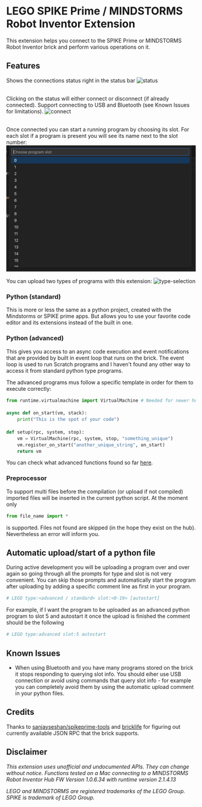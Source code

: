 # LEGO SPIKE Prime / MINDSTORMS Robot Inventor Extension

This extension helps you connect to the SPIKE Prime or MINDSTORMS Robot Inventor brick and perform various operations on it. 

## Features

Shows the connections status right in the status bar
![status](images/status.png)

\
Clicking on the status will either connect or disconnect (if already connected). Support connecting to USB and Bluetooth (see Known Issues for limitations). 
![connect](images/connect.png)

\
Once connected you can start a running program by choosing its slot. For each slot if a program is present you will see its name next to the slot number:
![slot-selection](images/slot-selection.png)

You can upload two types of programs with this extension:
![type-selection](images/type-selection.png)

### Python (standard)

This is more or less the same as a python project, created with the Mindstorms or SPIKE prime apps. But allows you to use your favorite code editor and its extensions instead of the built in one.

### Python (advanced)

This gives you access to an async code execution and event notifications that are provided by built in event loop that runs on the brick. The event loop is used to run Scratch programs and I haven't found any other way to access it from standard python type programs. 

The advanced programs mus follow a specific template in order for them to execute correctly:
```python
from runtime.virtualmachine import VirtualMachine # Needed for newer hub versions (3.1.43+)

async def on_start(vm, stack):
    print("This is the spot of your code")

def setup(rpc, system, stop):
    vm = VirtualMachine(rpc, system, stop, "something_unique")
    vm.register_on_start("another_unique_string", on_start)
    return vm
```
You can check what advanced functions found so far [here](ADVANCED-FEATURES.md). 

### Preprocessor

To support multi files before the compilation (or upload if not compiled) imported files will be inserted in the current python script.
At the moment only 
```python
from file_name import *
```
is supported. Files not found are skipped (in the hope they exist on the hub). Nevertheless an error will inform you.

## Automatic upload/start of a python file

During active development you will be uploading a program over and over again so going through all the prompts for type and slot is not very convenient. You can skip those prompts and automatically start the program after uploading by adding a specific comment line as first in your program. 
```python
# LEGO type:<advanced / standard> slot:<0-19> [autostart]
```

For example, if I want the program to be uploaded as an advanced python program to slot 5 and autostart it once the upload is finished the comment should be the following
```python
# LEGO type:advanced slot:5 autostart
```

## Known Issues

* When using Bluetooth and you have many programs stored on the brick it stops responding to querying slot info. You should eiher use USB connection or avoid using commands that query slot info - for example you can completely avoid them by using the automatic upload comment in your python files. 

## Credits

Thanks to [sanjayseshan/spikeprime-tools](https://github.com/sanjayseshan/spikeprime-tools) and [bricklife](https://gist.github.com/bricklife/13c7fe07c3145dd94f4f23d20ccf5a79) for figuring out currently available JSON RPC that the brick supports. 

## Disclaimer

*This extension uses unofficial and undocumented APIs. They can change without notice. Functions tested on a Mac connecting to a MINDSTORMS Robot Inventor Hub FW Version 1.0.6.34 with runtime version 2.1.4.13*

*LEGO and MINDSTORMS are registered trademarks of the LEGO Group. SPIKE is trademark of LEGO Group.*

